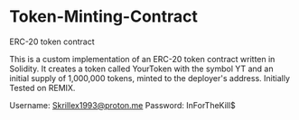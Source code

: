 # Token-Minting-Contract
 ERC-20 token contract


This is a custom implementation of an ERC-20 token contract written in Solidity. It creates a token called YourToken with the symbol YT and an initial supply of 1,000,000 tokens, minted to the deployer's address. Initially Tested on REMIX. 

Username: Skrillex1993@proton.me 
Password: InForTheKill$

